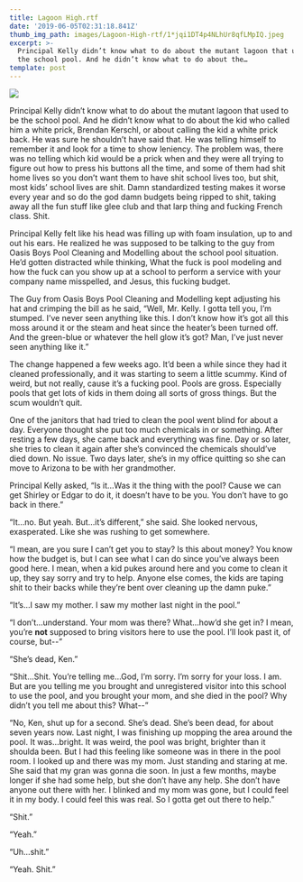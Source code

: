 ```yaml
---
title: Lagoon High.rtf
date: '2019-06-05T02:31:18.841Z'
thumb_img_path: images/Lagoon-High-rtf/1*jqi1DT4p4NLhUr8qfLMpIQ.jpeg
excerpt: >-
  Principal Kelly didn’t know what to do about the mutant lagoon that used to be
  the school pool. And he didn’t know what to do about the…
template: post
---
```

![](/images/Lagoon-High-rtf/1*jqi1DT4p4NLhUr8qfLMpIQ.jpeg)

Principal Kelly didn’t know what to do about the mutant lagoon that used to be the school pool. And he didn’t know what to do about the kid who called him a white prick, Brendan Kerschl, or about calling the kid a white prick back. He was sure he shouldn’t have said that. He was telling himself to remember it and look for a time to show leniency. The problem was, there was no telling which kid would be a prick when and they were all trying to figure out how to press his buttons all the time, and some of them had shit home lives so you don’t want them to have shit school lives too, but shit, most kids’ school lives are shit. Damn standardized testing makes it worse every year and so do the god damn budgets being ripped to shit, taking away all the fun stuff like glee club and that larp thing and fucking French class. Shit.

Principal Kelly felt like his head was filling up with foam insulation, up to and out his ears. He realized he was supposed to be talking to the guy from Oasis Boys Pool Cleaning and Modelling about the school pool situation. He’d gotten distracted while thinking, What the fuck is pool modeling and how the fuck can you show up at a school to perform a service with your company name misspelled, and Jesus, this fucking budget.

The Guy from Oasis Boys Pool Cleaning and Modelling kept adjusting his hat and crimping the bill as he said, “Well, Mr. Kelly. I gotta tell you, I’m stumped. I’ve never seen anything like this. I don’t know how it’s got all this moss around it or the steam and heat since the heater’s been turned off. And the green-blue or whatever the hell glow it’s got? Man, I’ve just never seen anything like it.”

The change happened a few weeks ago. It’d been a while since they had it cleaned professionally, and it was starting to seem a little scummy. Kind of weird, but not really, cause it’s a fucking pool. Pools are gross. Especially pools that get lots of kids in them doing all sorts of gross things. But the scum wouldn’t quit.

One of the janitors that had tried to clean the pool went blind for about a day. Everyone thought she put too much chemicals in or something. After resting a few days, she came back and everything was fine. Day or so later, she tries to clean it again after she’s convinced the chemicals should’ve died down. No issue. Two days later, she’s in my office quitting so she can move to Arizona to be with her grandmother.

Principal Kelly asked, “Is it…Was it the thing with the pool? Cause we can get Shirley or Edgar to do it, it doesn’t have to be you. You don’t have to go back in there.”

“It…no. But yeah. But…it’s different,” she said. She looked nervous, exasperated. Like she was rushing to get somewhere.

“I mean, are you sure I can’t get you to stay? Is this about money? You know how the budget is, but I can see what I can do since you’ve always been good here. I mean, when a kid pukes around here and you come to clean it up, they say sorry and try to help. Anyone else comes, the kids are taping shit to their backs while they’re bent over cleaning up the damn puke.”

“It’s…I saw my mother. I saw my mother last night in the pool.”

“I don’t…understand. Your mom was there? What…how’d she get in? I mean, you’re **not** supposed to bring visitors here to use the pool. I’ll look past it, of course, but--”

“She’s dead, Ken.”

“Shit…Shit. You’re telling me…God, I’m sorry. I’m sorry for your loss. I am. But are you telling me you brought and unregistered visitor into this school to use the pool, and you brought your mom, and she died in the pool? Why didn’t you tell me about this? What--”

“No, Ken, shut up for a second. She’s dead. She’s been dead, for about seven years now. Last night, I was finishing up mopping the area around the pool. It was…bright. It was weird, the pool was bright, brighter than it shoulda been. But I had this feeling like someone was in there in the pool room. I looked up and there was my mom. Just standing and staring at me. She said that my gran was gonna die soon. In just a few months, maybe longer if she had some help, but she don’t have any help. She don’t have anyone out there with her. I blinked and my mom was gone, but I could feel it in my body. I could feel this was real. So I gotta get out there to help.”

“Shit.”

“Yeah.”

“Uh…shit.”

“Yeah. Shit.”
